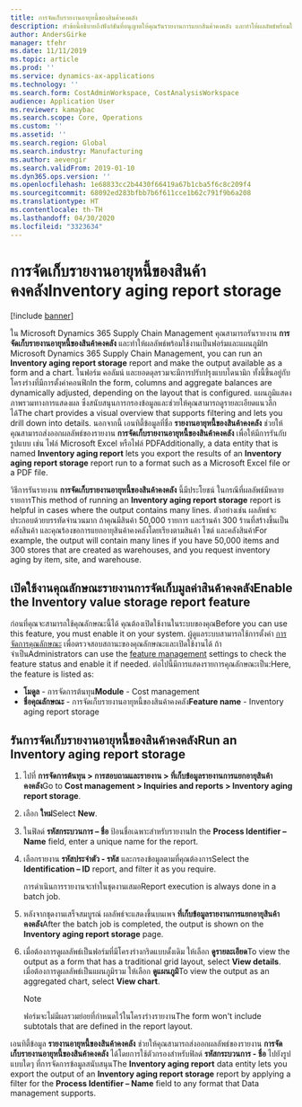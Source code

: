 ```yaml
---
title: การจัดเก็บรายงานอายุหนี้ของสินค้าคงคลัง
description: หัวข้อนี้อธิบายถึงฟังก์ชันที่อนุญาตให้คุณรันรายงานการแยกสินค้าคงคลัง และทำให้ผลลัพธ์พร้อมใช้งานเป็นฟอร์มและแผนภูมิ
author: AndersGirke
manager: tfehr
ms.date: 11/11/2019
ms.topic: article
ms.prod: ''
ms.service: dynamics-ax-applications
ms.technology: ''
ms.search.form: CostAdminWorkspace, CostAnalysisWorkspace
audience: Application User
ms.reviewer: kamaybac
ms.search.scope: Core, Operations
ms.custom: ''
ms.assetid: ''
ms.search.region: Global
ms.search.industry: Manufacturing
ms.author: aevengir
ms.search.validFrom: 2019-01-10
ms.dyn365.ops.version: ''
ms.openlocfilehash: 1e68833cc2b4430f66419a67b1cba5f6c8c209f4
ms.sourcegitcommit: 68092ed283bfbb7b6f611cce1b62c791f9b6a208
ms.translationtype: HT
ms.contentlocale: th-TH
ms.lasthandoff: 04/30/2020
ms.locfileid: "3323634"
---
```

# <a name="inventory-aging-report-storage"></a><span data-ttu-id="86b01-103">การจัดเก็บรายงานอายุหนี้ของสินค้าคงคลัง</span><span class="sxs-lookup"><span data-stu-id="86b01-103">Inventory aging report storage</span></span>

[!include [banner](../includes/banner.md)]

<span data-ttu-id="86b01-104">ใน Microsoft Dynamics 365 Supply Chain Management คุณสามารถรันรายงาน **การจัดเก็บรายงานอายุหนี้ของสินค้าคงคลัง** และทำให้ผลลัพธ์พร้อมใช้งานเป็นฟอร์มและแผนภูมิ</span><span class="sxs-lookup"><span data-stu-id="86b01-104">In Microsoft Dynamics 365 Supply Chain Management, you can run an **Inventory aging report storage** report and make the output available as a form and a chart.</span></span> <span data-ttu-id="86b01-105">ในฟอร์ม คอลัมน์ และยอดดุลรวมจะมีการปรับปรุงแบบไดนามิก ทั้งนี้ขึ้นอยู่กับโครงร่างที่มีการตั้งค่าคอนฟิก</span><span class="sxs-lookup"><span data-stu-id="86b01-105">In the form, columns and aggregate balances are dynamically adjusted, depending on the layout that is configured.</span></span> <span data-ttu-id="86b01-106">แผนภูมิแสดงภาพรวมทางการแสดงผล ซึ่งสนับสนุนการกรองข้อมูลและช่วยให้คุณสามารถดูรายละเอียดแนวลึกได้</span><span class="sxs-lookup"><span data-stu-id="86b01-106">The chart provides a visual overview that supports filtering and lets you drill down into details.</span></span> <span data-ttu-id="86b01-107">นอกจากนี้ เอนทิตี้ข้อมูลที่ชื่อ **รายงานอายุหนี้ของสินค้าคงคลัง** ช่วยให้คุณสามารถส่งออกผลลัพธ์ของรายงาน **การจัดเก็บรายงานอายุหนี้ของสินค้าคงคลัง** เพื่อให้มีการรันกับรูปแบบ เช่น ไฟล์ Microsoft Excel หรือไฟล์ PDF</span><span class="sxs-lookup"><span data-stu-id="86b01-107">Additionally, a data entity that is named **Inventory aging report** lets you export the results of an **Inventory aging report storage** report run to a format such as a Microsoft Excel file or a PDF file.</span></span>

<span data-ttu-id="86b01-108">วิธีการรันรายงาน **การจัดเก็บรายงานอายุหนี้ของสินค้าคงคลัง** นี้มีประโยชน์ ในกรณีที่ผลลัพธ์มีหลายรายการ</span><span class="sxs-lookup"><span data-stu-id="86b01-108">This method of running an **Inventory aging report storage** report is helpful in cases where the output contains many lines.</span></span> <span data-ttu-id="86b01-109">ตัวอย่างเช่น ผลลัพธ์จะประกอบด้วยบรรทัดจำนวนมาก ถ้าคุณมีสินค้า 50,000 รายการ และร้านค้า 300 ร้านที่สร้างขึ้นเป็นคลังสินค้า และคุณร้องขอการแยกอายุสินค้าคงคลังโดยเรียงตามสินค้า ไซต์ และคลังสินค้า</span><span class="sxs-lookup"><span data-stu-id="86b01-109">For example, the output will contain many lines if you have 50,000 items and 300 stores that are created as warehouses, and you request inventory aging by item, site, and warehouse.</span></span>

## <a name="enable-the-inventory-value-storage-report-feature"></a><span data-ttu-id="86b01-110">เปิดใช้งานคุณลักษณะรายงานการจัดเก็บมูลค่าสินค้าคงคลัง</span><span class="sxs-lookup"><span data-stu-id="86b01-110">Enable the Inventory value storage report feature</span></span>

<span data-ttu-id="86b01-111">ก่อนที่คุณจะสามารถใช้คุณลักษณะนี้ได้ คุณต้องเปิดใช้งานในระบบของคุณ</span><span class="sxs-lookup"><span data-stu-id="86b01-111">Before you can use this feature, you must enable it on your system.</span></span> <span data-ttu-id="86b01-112">ผู้ดูแลระบบสามารถใช้การตั้งค่า [การจัดการคุณลักษณะ](../../fin-ops-core/fin-ops/get-started/feature-management/feature-management-overview.md) เพื่อตรวจสอบสถานะของคุณลักษณะและเปิดใช้งานได้ ถ้าจำเป็น</span><span class="sxs-lookup"><span data-stu-id="86b01-112">Administrators can use the [feature management](../../fin-ops-core/fin-ops/get-started/feature-management/feature-management-overview.md) settings to check the feature status and enable it if needed.</span></span> <span data-ttu-id="86b01-113">ต่อไปนี้มีการแสดงรายการคุณลักษณะเป็น:</span><span class="sxs-lookup"><span data-stu-id="86b01-113">Here, the feature is listed as:</span></span>

- <span data-ttu-id="86b01-114">**โมดูล** - การจัดการต้นทุน</span><span class="sxs-lookup"><span data-stu-id="86b01-114">**Module** - Cost management</span></span>
- <span data-ttu-id="86b01-115">**ชื่อคุณลักษณะ** - การจัดเก็บรายงานอายุหนี้ของสินค้าคงคลัง</span><span class="sxs-lookup"><span data-stu-id="86b01-115">**Feature name** - Inventory aging report storage</span></span>

## <a name="run-an-inventory-aging-report-storage"></a><span data-ttu-id="86b01-116">รันการจัดเก็บรายงานอายุหนี้ของสินค้าคงคลัง</span><span class="sxs-lookup"><span data-stu-id="86b01-116">Run an Inventory aging report storage</span></span>

1. <span data-ttu-id="86b01-117">ไปที่ **การจัดการต้นทุน \> การสอบถามและรายงาน \> ที่เก็บข้อมูลรายงานการแยกอายุสินค้าคงคลัง**</span><span class="sxs-lookup"><span data-stu-id="86b01-117">Go to **Cost management \> Inquiries and reports \> Inventory aging report storage**.</span></span>
1. <span data-ttu-id="86b01-118">เลือก **ใหม่**</span><span class="sxs-lookup"><span data-stu-id="86b01-118">Select **New**.</span></span>
1. <span data-ttu-id="86b01-119">ในฟิลด์ **รหัสกระบวนการ – ชื่อ** ป้อนชื่อเฉพาะสำหรับรายงาน</span><span class="sxs-lookup"><span data-stu-id="86b01-119">In the **Process Identifier – Name** field, enter a unique name for the report.</span></span>
1. <span data-ttu-id="86b01-120">เลือกรายงาน **รหัสประจำตัว - รหัส** และกรองข้อมูลตามที่คุณต้องการ</span><span class="sxs-lookup"><span data-stu-id="86b01-120">Select the **Identification – ID** report, and filter it as you require.</span></span>

    <span data-ttu-id="86b01-121">การดำเนินการรายงานจะทำในชุดงานเสมอ</span><span class="sxs-lookup"><span data-stu-id="86b01-121">Report execution is always done in a batch job.</span></span>

1. <span data-ttu-id="86b01-122">หลังจากชุดงานเสร็จสมบูรณ์ ผลลัพธ์จะแสดงขึ้นบนเพจ **ที่เก็บข้อมูลรายงานการแยกอายุสินค้าคงคลัง**</span><span class="sxs-lookup"><span data-stu-id="86b01-122">After the batch job is completed, the output is shown on the **Inventory aging report storage** page.</span></span>
1. <span data-ttu-id="86b01-123">เมื่อต้องการดูผลลัพธ์เป็นฟอร์มที่มีโครงร่างกริดแบบดั้งเดิม ให้เลือก **ดูรายละเอียด**</span><span class="sxs-lookup"><span data-stu-id="86b01-123">To view the output as a form that has a traditional grid layout, select **View details**.</span></span> <span data-ttu-id="86b01-124">เมื่อต้องการดูผลลัพธ์เป็นแผนภูมิรวม ให้เลือก **ดูแผนภูมิ**</span><span class="sxs-lookup"><span data-stu-id="86b01-124">To view the output as an aggregated chart, select **View chart**.</span></span>

    > [!NOTE]
    > <span data-ttu-id="86b01-125">ฟอร์มจะไม่มีผลรวมย่อยที่กำหนดไว้ในโครงร่างรายงาน</span><span class="sxs-lookup"><span data-stu-id="86b01-125">The form won't include subtotals that are defined in the report layout.</span></span>

<span data-ttu-id="86b01-126">เอนทิตี้ข้อมูล **รายงานอายุหนี้ของสินค้าคงคลัง** ช่วยให้คุณสามารถส่งออกผลลัพธ์ของรายงาน **การจัดเก็บรายงานอายุหนี้ของสินค้าคงคลัง** ได้โดยการใช้ตัวกรองสำหรับฟิลด์ **รหัสกระบวนการ - ชื่อ** ไปยังรูปแบบใดๆ ที่การจัดการข้อมูลสนับสนุน</span><span class="sxs-lookup"><span data-stu-id="86b01-126">The **Inventory aging report** data entity lets you export the output of an **Inventory aging report storage** report by applying a filter for the **Process Identifier – Name** field to any format that Data management supports.</span></span>
